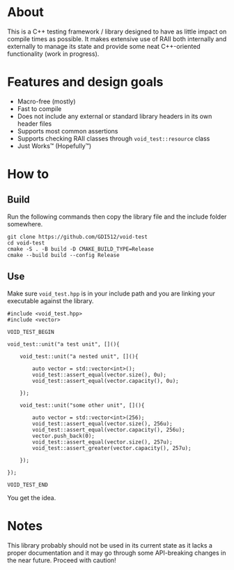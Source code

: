 # About
This is a C++ testing framework / library designed to have as little impact on compile times as possible. It makes extensive use of RAII both internally and externally to manage its state and provide some neat C++-oriented functionality (work in progress).

# Features and design goals
* Macro-free (mostly)
* Fast to compile
* Does not include any external or standard library headers in its own header files
* Supports most common assertions
* Supports checking RAII classes through `void_test::resource` class
* Just Works™ (Hopefully™)

# How to

## Build
Run the following commands then copy the library file and the include folder somewhere.

    git clone https://github.com/GDI512/void-test
    cd void-test
    cmake -S . -B build -D CMAKE_BUILD_TYPE=Release
    cmake --build build --config Release

## Use
Make sure `void_test.hpp` is in your include path and you are linking your executable against the library.

    #include <void_test.hpp>
    #include <vector>

    VOID_TEST_BEGIN

    void_test::unit("a test unit", [](){

        void_test::unit("a nested unit", [](){

            auto vector = std::vector<int>();
            void_test::assert_equal(vector.size(), 0u);
            void_test::assert_equal(vector.capacity(), 0u);

        });

        void_test::unit("some other unit", [](){

            auto vector = std::vector<int>(256);
            void_test::assert_equal(vector.size(), 256u);
            void_test::assert_equal(vector.capacity(), 256u);
            vector.push_back(0);
            void_test::assert_equal(vector.size(), 257u);
            void_test::assert_greater(vector.capacity(), 257u);

        });

    });

    VOID_TEST_END

You get the idea.

# Notes

This library probably should not be used in its current state as it lacks a proper documentation and it may go through some API-breaking changes in the near future. Proceed with caution!
